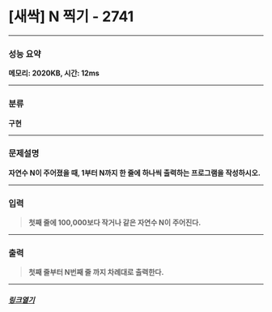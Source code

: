 # [새싹] N 찍기 - 2741
___
### **성능 요약**  
**메모리: 2020KB, 시간: 12ms**
___
### **분류**
**구현**
___
### **문제설명**  
**자연수 N이 주어졌을 때, 1부터 N까지 한 줄에 하나씩 출력하는 프로그램을 작성하시오.**
___
### **입력**  
 > **첫째 줄에 100,000보다 작거나 같은 자연수 N이 주어진다.**
 
 ___
### **출력**  
 > **첫째 줄부터 N번째 줄 까지 차례대로 출력한다.**
 
 ____
 ##### [*링크열기*](https://www.acmicpc.net/problem/2741)